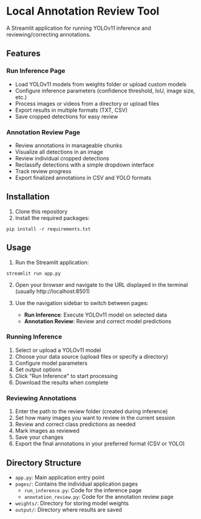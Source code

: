 # Local Annotation Review Tool

A Streamlit application for running YOLOv11 inference and reviewing/correcting annotations.

## Features

### Run Inference Page
- Load YOLOv11 models from weights folder or upload custom models
- Configure inference parameters (confidence threshold, IoU, image size, etc.)
- Process images or videos from a directory or upload files
- Export results in multiple formats (TXT, CSV)
- Save cropped detections for easy review

### Annotation Review Page
- Review annotations in manageable chunks
- Visualize all detections in an image
- Review individual cropped detections
- Reclassify detections with a simple dropdown interface
- Track review progress
- Export finalized annotations in CSV and YOLO formats

## Installation

1. Clone this repository
2. Install the required packages:
```
pip install -r requirements.txt
```

## Usage

1. Run the Streamlit application:
```
streamlit run app.py
```

2. Open your browser and navigate to the URL displayed in the terminal (usually http://localhost:8501)

3. Use the navigation sidebar to switch between pages:
   - **Run Inference**: Execute YOLOv11 model on selected data
   - **Annotation Review**: Review and correct model predictions

### Running Inference

1. Select or upload a YOLOv11 model
2. Choose your data source (upload files or specify a directory)
3. Configure model parameters
4. Set output options
5. Click "Run Inference" to start processing
6. Download the results when complete

### Reviewing Annotations

1. Enter the path to the review folder (created during inference)
2. Set how many images you want to review in the current session
3. Review and correct class predictions as needed
4. Mark images as reviewed
5. Save your changes
6. Export the final annotations in your preferred format (CSV or YOLO)

## Directory Structure

- `app.py`: Main application entry point
- `pages/`: Contains the individual application pages
  - `run_inference.py`: Code for the inference page
  - `annotation_review.py`: Code for the annotation review page
- `weights/`: Directory for storing model weights
- `output/`: Directory where results are saved
